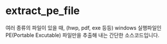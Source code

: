 # extract_pe_file
여러 종류의 파일이 있을 때, (hwp, pdf, exe 등등) windows 실행파일인 PE(Portable Excutable) 파일만을 추출해 내는 간단한 소스코드입니다.
